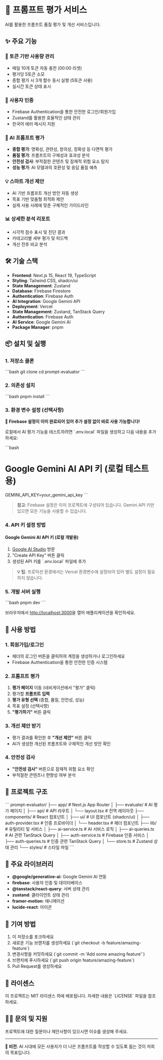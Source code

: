 # 🤖 프롬프트 평가 서비스

AI를 활용한 프롬프트 품질 평가 및 개선 서비스입니다.

## ✨ 주요 기능

### 🎯 토큰 기반 사용량 관리
- 매일 10개 토큰 자동 충전 (00:00 리셋)
- 평가당 5토큰 소모
- 종합 평가 시 3개 함수 동시 실행 (5토큰 사용)
- 실시간 토큰 상태 표시

### 🔐 사용자 인증
- Firebase Authentication을 통한 안전한 로그인/회원가입
- Zustand를 활용한 효율적인 상태 관리
- 한국어 에러 메시지 지원

### 🤖 AI 프롬프트 평가
- **종합 평가**: 명확성, 관련성, 창의성, 정확성 등 다면적 평가
- **품질 평가**: 프롬프트의 구체성과 효과성 분석
- **안전성 검사**: 부적절한 콘텐츠 및 잠재적 위험 요소 탐지
- **성능 평가**: AI 모델과의 호환성 및 응답 품질 예측

### 💡 스마트 개선 제안
- AI 기반 프롬프트 개선 방안 자동 생성
- 목표 기반 맞춤형 최적화 제안
- 실제 사용 사례에 맞춘 구체적인 가이드라인

### 📊 상세한 분석 리포트
- 시각적 점수 표시 및 진단 결과
- 카테고리별 세부 평가 및 피드백
- 개선 전후 비교 분석

## 🛠️ 기술 스택

- **Frontend**: Next.js 15, React 19, TypeScript
- **Styling**: Tailwind CSS, shadcn/ui
- **State Management**: Zustand
- **Database**: Firebase Firestore
- **Authentication**: Firebase Auth
- **AI Integration**: Google Gemini API
- **Deployment**: Vercel
- **State Management**: Zustand, TanStack Query
- **Authentication**: Firebase Auth
- **AI Service**: Google Gemini AI
- **Package Manager**: pnpm

## 📦 설치 및 실행

### 1. 저장소 클론
\`\`\`bash
git clone <repository-url>
cd prompt-evaluator
\`\`\`

### 2. 의존성 설치
\`\`\`bash
pnpm install
\`\`\`

### 3. 환경 변수 설정 (선택사항)

**🎉 Firebase 설정이 이미 완료되어 있어 추가 설정 없이 바로 사용 가능합니다!**

로컬에서 AI 평가 기능을 테스트하려면 \`.env.local\` 파일을 생성하고 다음 내용을 추가하세요:

\`\`\`bash
# Google Gemini AI API 키 (로컬 테스트용)
GEMINI_API_KEY=your_gemini_api_key
\`\`\`

> **참고**: Firebase 설정은 이미 프로젝트에 구성되어 있습니다. Gemini API 키만 있으면 모든 기능을 사용할 수 있습니다.

### 4. API 키 설정 방법

#### Google Gemini AI API 키 (로컬 개발용)
1. [Google AI Studio](https://aistudio.google.com/app/apikey) 방문
2. "Create API Key" 버튼 클릭
3. 생성된 API 키를 \`.env.local\` 파일에 추가

> **💡 팁**: 프로덕션 환경에서는 Vercel 환경변수에 설정되어 있어 별도 설정이 필요하지 않습니다.

### 5. 개발 서버 실행
\`\`\`bash
pnpm dev
\`\`\`

브라우저에서 [http://localhost:3000](http://localhost:3000)을 열어 애플리케이션을 확인하세요.

## 🎯 사용 방법

### 1. 회원가입/로그인
- 헤더의 로그인 버튼을 클릭하여 계정을 생성하거나 로그인하세요
- Firebase Authentication을 통한 안전한 인증 시스템

### 2. 프롬프트 평가
1. **평가 페이지** 이동 (네비게이션에서 "평가" 클릭)
2. 평가할 **프롬프트 입력**
3. **평가 유형 선택** (종합, 품질, 안전성, 성능)
4. 목표 설정 (선택사항)
5. **"평가하기"** 버튼 클릭

### 3. 개선 제안 받기
- 평가 결과를 확인한 후 **"개선 제안"** 버튼 클릭
- AI가 생성한 개선된 프롬프트와 구체적인 개선 방안 확인

### 4. 안전성 검사
- **"안전성 검사"** 버튼으로 잠재적 위험 요소 확인
- 부적절한 콘텐츠나 편향성 여부 분석

## 📁 프로젝트 구조

\`\`\`
prompt-evaluator/
├── app/                    # Next.js App Router
│   ├── evaluate/          # AI 평가 페이지
│   ├── api/               # API 라우트
│   └── layout.tsx         # 전역 레이아웃
├── components/            # React 컴포넌트
│   ├── ui/               # UI 컴포넌트 (shadcn/ui)
│   ├── auth-provider.tsx # 인증 프로바이더
│   └── header.tsx        # 헤더 컴포넌트
├── lib/                  # 유틸리티 및 서비스
│   ├── ai-service.ts     # AI 서비스 로직
│   ├── ai-queries.ts     # AI 관련 TanStack Query
│   ├── auth-service.ts   # Firebase 인증 서비스
│   ├── auth-queries.ts   # 인증 관련 TanStack Query
│   └── store.ts          # Zustand 상태 관리
└── styles/               # 스타일 파일
\`\`\`

## 🔧 주요 라이브러리

- **@google/generative-ai**: Google Gemini AI 연동
- **firebase**: 사용자 인증 및 데이터베이스
- **@tanstack/react-query**: 서버 상태 관리
- **zustand**: 클라이언트 상태 관리
- **framer-motion**: 애니메이션
- **lucide-react**: 아이콘

## 🤝 기여 방법

1. 이 저장소를 포크하세요
2. 새로운 기능 브랜치를 생성하세요 (\`git checkout -b feature/amazing-feature\`)
3. 변경사항을 커밋하세요 (\`git commit -m 'Add some amazing feature'\`)
4. 브랜치에 푸시하세요 (\`git push origin feature/amazing-feature\`)
5. Pull Request를 생성하세요

## 📄 라이센스

이 프로젝트는 MIT 라이센스 하에 배포됩니다. 자세한 내용은 \`LICENSE\` 파일을 참조하세요.

## 🙋‍♂️ 문의 및 지원

프로젝트에 대한 질문이나 제안사항이 있으시면 이슈를 생성해 주세요.

---

**🎯 비전**: AI 시대에 모든 사용자가 더 나은 프롬프트를 작성할 수 있도록 돕는 것이 저희의 목표입니다.
